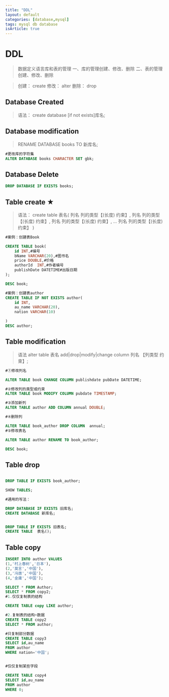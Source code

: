 ```yaml
---
title: "DDL"
layout: default
categories: [database,mysql]
tags: mysql db database
isArticle: true
---
```



# DDL
>数据定义语言库和表的管理
>一、库的管理创建、修改、删除
>二、表的管理创建、修改、删除

>创建： create
>修改： alter
>删除： drop

## Database Created 

>语法：
>create database  [if not exists]库名;

## Database modification 

>RENAME DATABASE books TO 新库名;

```sql
#更改库的字符集
ALTER DATABASE books CHARACTER SET gbk;
```
## Database Delete 

```sql
DROP DATABASE IF EXISTS books;
```

## Table create ★

>语法：
>create table 表名(
	列名 列的类型【(长度) 约束】,
	列名 列的类型【(长度) 约束】,
	列名 列的类型【(长度) 约束】,
	...
	列名 列的类型【(长度) 约束】
)

```sql
#案例：创建表Book

CREATE TABLE book(
	id INT,#编号
	bName VARCHAR(20),#图书名
	price DOUBLE,#价格
	authorId  INT,#作者编号
	publishDate DATETIME#出版日期
);

DESC book;

#案例：创建表author
CREATE TABLE IF NOT EXISTS author(
	id INT,
	au_name VARCHAR(20),
	nation VARCHAR(10)

)
DESC author;
```

## Table modification

>语法 alter table 表名 add|drop|modify|change column 列名 【列类型 约束】;

```sql
#①修改列名

ALTER TABLE book CHANGE COLUMN publishdate pubDate DATETIME;

#②修改列的类型或约束
ALTER TABLE book MODIFY COLUMN pubdate TIMESTAMP;

#③添加新列
ALTER TABLE author ADD COLUMN annual DOUBLE; 

#④删除列

ALTER TABLE book_author DROP COLUMN  annual;
#⑤修改表名

ALTER TABLE author RENAME TO book_author;

DESC book;
```

## Table drop

```sql

DROP TABLE IF EXISTS book_author;

SHOW TABLES;

#通用的写法：

DROP DATABASE IF EXISTS 旧库名;
CREATE DATABASE 新库名;


DROP TABLE IF EXISTS 旧表名;
CREATE TABLE  表名();
```

## Table copy

```sql
INSERT INTO author VALUES
(1,'村上春树','日本'),
(2,'莫言','中国'),
(3,'冯唐','中国'),
(4,'金庸','中国');

SELECT * FROM Author;
SELECT * FROM copy2;
#1.仅仅复制表的结构

CREATE TABLE copy LIKE author;

#2.复制表的结构+数据
CREATE TABLE copy2 
SELECT * FROM author;

#只复制部分数据
CREATE TABLE copy3
SELECT id,au_name
FROM author 
WHERE nation='中国';


#仅仅复制某些字段

CREATE TABLE copy4 
SELECT id,au_name
FROM author
WHERE 0;
```